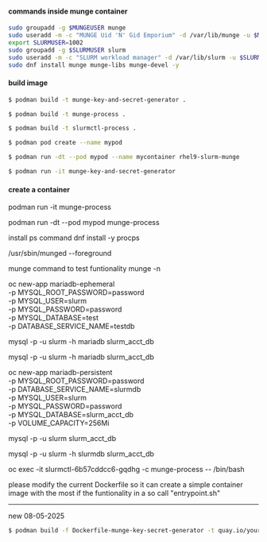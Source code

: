 
#### commands inside munge container
```bash
sudo groupadd -g $MUNGEUSER munge
sudo useradd -m -c "MUNGE Uid 'N' Gid Emporium" -d /var/lib/munge -u $MUNGEUSER -g munge -s /sbin/nologin munge
export SLURMUSER=1002
sudo groupadd -g $SLURMUSER slurm
sudo useradd -m -c "SLURM workload manager" -d /var/lib/slurm -u $SLURMUSER -g slurm -s /bin/bash slurm
sudo dnf install munge munge-libs munge-devel -y
```

#### build image
```bash
$ podman build -t munge-key-and-secret-generator .
```

```bash
$ podman build -t munge-process .
```

```bash
$ podman build -t slurmctl-process .
```

```bash
$ podman pod create --name mypod
```

```bash
$ podman run -dt --pod mypod --name mycontainer rhel9-slurm-munge
```

```bash
$ podman run -it munge-key-and-secret-generator
```

#### create a container 
podman run -it munge-process


podman run -dt --pod mypod munge-process



install ps command
dnf install -y procps


/usr/sbin/munged --foreground

munge command to test funtionality
munge -n



oc new-app mariadb-ephemeral \
-p MYSQL_ROOT_PASSWORD=password \
-p MYSQL_USER=slurm \
-p MYSQL_PASSWORD=password \
-p MYSQL_DATABASE=test \
-p DATABASE_SERVICE_NAME=testdb


mysql -p -u slurm -h mariadb slurm_acct_db



mysql -p -u slurm -h mariadb slurm_acct_db


oc new-app mariadb-persistent \
-p MYSQL_ROOT_PASSWORD=password \
-p DATABASE_SERVICE_NAME=slurmdb \
-p MYSQL_USER=slurm \
-p MYSQL_PASSWORD=password \
-p MYSQL_DATABASE=slurm_acct_db \
-p VOLUME_CAPACITY=256Mi


mysql -p -u slurm slurm_acct_db

mysql -p -u slurm -h slurmdb slurm_acct_db


oc exec -it slurmctl-6b57cddcc6-gqdhg -c munge-process -- /bin/bash



please modify the current Dockerfile so it can create a simple container image with the most if the funtionality in a so call "entrypoint.sh"






---
new 08-05-2025

```bash
$ podman build -f Dockerfile-munge-key-secret-generator -t quay.io/yourusername/munge-key-secret-generator:latest .
```